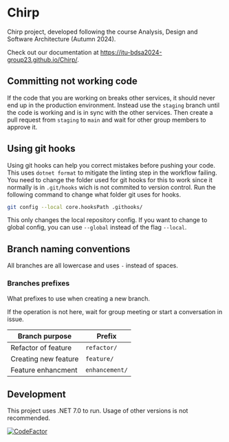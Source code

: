 # Chirp

Chirp project, developed following the course Analysis, Design and Software Architecture (Autumn 2024).

Check out our documentation at <https://itu-bdsa2024-group23.github.io/Chirp/>.

## Committing not working code

If the code that you are working on breaks other services, it should never end up in
the production environment. Instead use the `staging` branch until the code is working
and is in sync with the other services. Then create a pull request from `staging` to `main`
and wait for other group members to approve it.

## Using git hooks

Using git hooks can help you correct mistakes before pushing your code. This uses `dotnet format`
to mitigate the linting step in the workflow failing. You need to change the folder used for git hooks
for this to work since it normally is in `.git/hooks` wich is not commited to version control. Run the
following command to change what folder git uses for hooks.

```bash
git config --local core.hooksPath .githooks/
```

This only changes the local repository config. If you want to change to global config, you can use
`--global` instead of the flag `--local`.

## Branch naming conventions

All branches are all lowercase and uses `-` instead of spaces.

### Branches prefixes

What prefixes to use when creating a new branch.

If the operation is not here, wait for group meeting or start a conversation in issue.

| Branch purpose | Prefix |
|---|---|
| Refactor of feature | `refactor/` |
| Creating new feature | `feature/`|
| Feature enhancment | `enhancement/`|

## Development

This project uses .NET 7.0 to run. Usage of other versions is not recommended.

[![CodeFactor](https://www.codefactor.io/repository/github/itu-bdsa2024-group23/chirp/badge)](https://www.codefactor.io/repository/github/itu-bdsa2024-group23/chirp)
